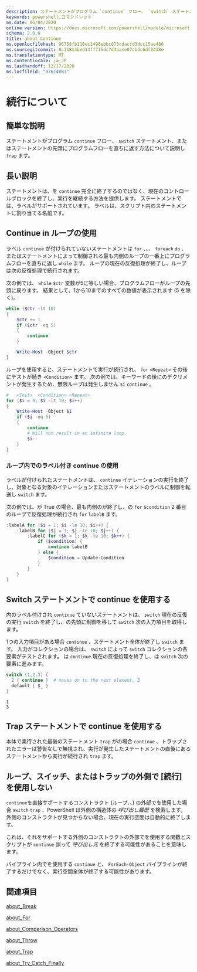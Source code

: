 ```yaml
---
description: ステートメントがプログラム `continue` フロー、 `switch` ステートメント、またはステートメントの先頭にプログラムフローを直ちに返す方法について説明し `trap` ます。
keywords: powershell,コマンドレット
ms.date: 06/04/2020
online version: https://docs.microsoft.com/powershell/module/microsoft.powershell.core/about/about_continue?view=powershell-7&WT.mc_id=ps-gethelp
schema: 2.0.0
title: about_Continue
ms.openlocfilehash: 96758fb110ec1496ebbc073cdacfd3dcc15ae486
ms.sourcegitcommit: 0c31814bed14ff715dc7d4aace07cbdc6df2438e
ms.translationtype: MT
ms.contentlocale: ja-JP
ms.lasthandoff: 12/17/2020
ms.locfileid: "97614083"
---
```

# <a name="about-continue"></a>続行について

## <a name="short-description"></a>簡単な説明

ステートメントがプログラム `continue` フロー、 `switch` ステートメント、またはステートメントの先頭にプログラムフローを直ちに返す方法について説明し `trap` ます。

## <a name="long-description"></a>長い説明

ステートメントは、を `continue` 完全に終了するのではなく、現在のコントロールブロックを終了し、実行を継続する方法を提供します。 ステートメントでは、ラベルがサポートされています。
ラベルは、スクリプト内のステートメントに割り当てる名前です。

## <a name="using-continue-in-loops"></a>Continue in ループの使用

ラベル `continue` が付けられていないステートメントは `for` 、、、 `foreach` `do` 、またはステートメントによって制御される最も内側のループの一番上にプログラムフローを直ちに返し `while` ます。 ループの現在の反復処理が終了し、ループは次の反復処理で続行されます。

次の例では、 `while` `$ctr` 変数が5に等しい場合、プログラムフローがループの先頭に戻ります。 結果として、1から10までのすべての数値が表示されます (5 を除く)。

```powershell
while ($ctr -lt 10)
{
    $ctr += 1
    if ($ctr -eq 5)
    {
        continue
    }

    Write-Host -Object $ctr
}
```

ループを使用すると、ステートメントで実行が続行され、 `for` `<Repeat>` その後にテストが続き `<Condition>` ます。 次の例では、キーワードの後にのデクリメントが発生するため、無限ループは発生しません `$i` `continue` 。

```powershell
#   <Init>  <Condition> <Repeat>
for ($i = 0; $i -lt 10; $i++)
{
    Write-Host -Object $i
    if ($i -eq 5)
    {
        continue
        # Will not result in an infinite loop.
        $i--
    }
}
```

### <a name="using-a-labeled-continue-in-a-loop"></a>ループ内でのラベル付き continue の使用

ラベルが付けられたステートメントは、 `continue` イテレーションの実行を終了し、対象となる対象のイテレーションまたはステートメントのラベルに制御を転送し `switch` ます。

次の例では、が True の場合、最も内側のが終了し、の `for` `$condition` 2 番目のループで反復処理が続行され `for` `labelB` ます。

```powershell
:labelA for ($i = 1; $i -le 10; $i++) {
    :labelB for ($j = 1; $j -le 10; $j++) {
        :labelC for ($k = 1; $k -le 10; $k++) {
            if ($condition) {
                continue labelB
            } else {
                $condition = Update-Condition
            }
        }
    }
}
```

## <a name="using-continue-in-a-switch-statement"></a>Switch ステートメントで continue を使用する

内のラベル付けされ `continue` ていないステートメントは、 `switch` 現在の反復の実行 `switch` を終了し、の先頭に制御を移して `switch` 次の入力項目を取得します。

1つの入力項目がある場合 `continue` 、ステートメント全体が終了し `switch` ます。
入力がコレクションの場合は、 `switch` によって `switch` コレクションの各要素がテストされます。 は `continue` 現在の反復処理を終了し、は `switch` 次の要素に進みます。

```powershell
switch (1,2,3) {
  2 { continue }  # moves on to the next element, 3
  default { $_ }
}
```

```Output
1
3
```

## <a name="using-continue-in-a-trap-statement"></a>Trap ステートメントで continue を使用する

本体で実行された最後のステートメント `trap` がの場合 `continue` 、トラップされたエラーは警告なしで無視され、実行が発生したステートメントの直後にあるステートメントから実行が続行され `trap` ます。

## <a name="do-not-use-continue-outside-of-a-loop-switch-or-trap"></a>ループ、スイッチ、またはトラップの外側で [続行] を使用しない

`continue`を直接サポートするコンストラクト (ループ、、) の外部でを使用した場合 `switch` `trap` 、PowerShell は外側の構造体の _呼び出し履歴_ を検索します。 外側のコンストラクトが見つからない場合、現在の実行空間は自動的に終了します。

これは、それをサポートする外側のコンストラクトの外部でを使用する関数とスクリプトが `continue` 誤って _呼び出し元_ を終了する可能性があることを意味します。

パイプライン内でを使用する `continue` と、 `ForEach-Object` パイプラインが終了するだけでなく、実行空間全体が終了する可能性があります。

## <a name="see-also"></a>関連項目

[about_Break](about_Break.md)

[about_For](about_For.md)

[about_Comparison_Operators](about_Comparison_Operators.md)

[about_Throw](about_Throw.md)

[about_Trap](about_Trap.md)

[about_Try_Catch_Finally](about_Try_Catch_Finally.md)
